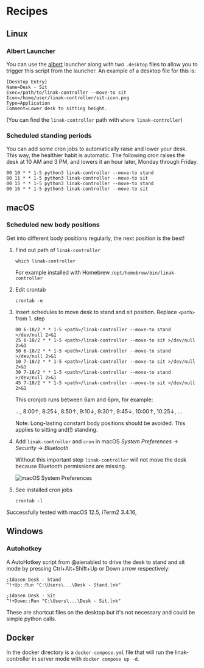 # Recipes

## Linux

### Albert Launcher

You can use the [albert](https://github.com/albertlauncher/albert) launcher along with two `.desktop` files to allow you to trigger this script from the launcher. An example of a desktop file for this is:

```
[Desktop Entry]
Name=Desk - Sit
Exec=/path/to/linak-controller --move-to sit
Icon=/home/user/linak-controller/sit-icon.png
Type=Application
Comment=Lower desk to sitting height.

```

(You can find the `linak-controller` path with `where linak-controller`)

### Scheduled standing periods

You can add some cron jobs to automatically raise and lower your desk. This way, the healthier habit is automatic.
The following cron raises the desk at 10 AM and 3 PM, and lowers it an hour later, Monday through Friday.

```
00 10 * * 1-5 python3 linak-controller --move-to stand
00 11 * * 1-5 python3 linak-controller --move-to sit
00 15 * * 1-5 python3 linak-controller --move-to stand
00 16 * * 1-5 python3 linak-controller --move-to sit
```

## macOS

### Scheduled new body positions

Get into different body positions regularly, the next position is the best!

1. Find out path of `linak-controller`

   ```
   which linak-controller
   ```

   For example installed with Homebrew `/opt/homebrew/bin/linak-controller`


2. Edit crontab

   ```
   crontab -e
   ```

3. Insert schedules to move desk to stand and sit position. Replace `<path>` from 1. step

   ```
   00 6-18/2 * * 1-5 <path>/linak-controller --move-to stand >/dev/null 2>&1
   25 6-18/2 * * 1-5 <path>/linak-controller --move-to sit >/dev/null 2>&1
   50 6-18/2 * * 1-5 <path>/linak-controller --move-to stand >/dev/null 2>&1
   10 7-18/2 * * 1-5 <path>/linak-controller --move-to sit >/dev/null 2>&1
   30 7-18/2 * * 1-5 <path>/linak-controller --move-to stand >/dev/null 2>&1
   45 7-18/2 * * 1-5 <path>/linak-controller --move-to sit >/dev/null 2>&1 
   ```

   This cronjob runs between 6am and 6pm, for example:

   ..., 8:00↑, 8:25↓, 8:50↑, 9:10↓, 9:30↑, 9:45↓, 10:00↑, 10:25↓, ...

   Note: Long-lasting constant body positions should be avoided. This applies to sitting and(!) standing.

4. Add `linak-controller` and `cron` in macOS *System Preferences* → *Security* → *Bluetooth*

   Without this important step `linak-controller` will not move the desk because Bluetooth permissions are missing.

   ![macOS System Preferences](images/macos-system-preferences-security-bluetooth.png)

5. See installed cron jobs

   ```
   crontab -l
   ```

Successfully tested with macOS 12.5, iTerm2 3.4.16, 

## Windows

### Autohotkey

A AutoHotkey script from @aienabled to drive the desk to stand and sit mode by pressing Ctrl+Alt+Shift+Up or Down arrow respectively:

```
;Idasen Desk - Stand
^!+Up::Run "C:\Users\...\Desk - Stand.lnk"

;Idasen Desk - Sit
^!+Down::Run "C:\Users\...\Desk - Sit.lnk"
```

These are shortcut files on the desktop but it's not necessary and could be simple python calls.

## Docker

In the docker directory is a `docker-compose.yml` file that will run the linak-controller in server mode with `docker compose up -d`.
